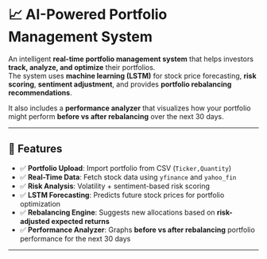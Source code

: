 # 📈 AI-Powered Portfolio Management System  

An intelligent **real-time portfolio management system** that helps investors **track, analyze, and optimize** their portfolios.  
The system uses **machine learning (LSTM)** for stock price forecasting, **risk scoring**, **sentiment adjustment**, and provides **portfolio rebalancing recommendations**.  

It also includes a **performance analyzer** that visualizes how your portfolio might perform **before vs after rebalancing** over the next 30 days.  

---

## 🚀 Features  

- ✅ **Portfolio Upload**: Import portfolio from CSV (`Ticker,Quantity`)  
- ✅ **Real-Time Data**: Fetch stock data using `yfinance` and `yahoo_fin`  
- ✅ **Risk Analysis**: Volatility + sentiment-based risk scoring  
- ✅ **LSTM Forecasting**: Predicts future stock prices for portfolio optimization  
- ✅ **Rebalancing Engine**: Suggests new allocations based on **risk-adjusted expected returns**  
- ✅ **Performance Analyzer**: Graphs **before vs after rebalancing** portfolio performance for the next 30 days  
  

---
